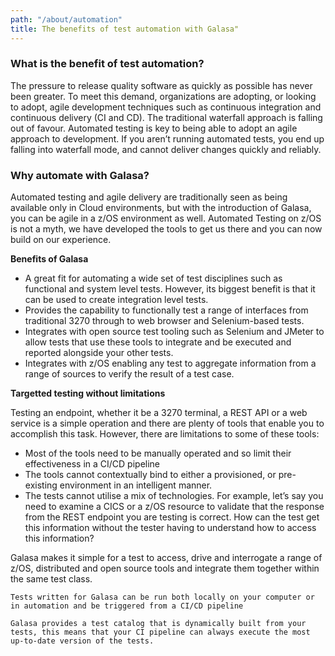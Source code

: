 ```yaml
---
path: "/about/automation"
title: The benefits of test automation with Galasa"
---
```


### What is the benefit of test automation?
<p>The pressure to release quality software as quickly as possible has never been greater. To meet this demand, organizations are adopting, 
or looking to adopt, agile development techniques such as continuous integration and continuous delivery (CI and CD). The traditional 
waterfall approach is falling out of favour. Automated testing is key to being able to adopt an agile approach to development. If you 
aren’t running automated tests, you end up falling into waterfall mode, and cannot deliver changes quickly and reliably. </p>

### Why automate with Galasa?
<p>Automated testing and agile delivery are traditionally seen as being available only in Cloud environments, but with the introduction of 
Galasa, you can be agile in a z/OS environment as well. Automated Testing on z/OS is not a myth, we have developed the tools to get us 
there and you can now build on our experience. </p> 

<b>Benefits of Galasa</b>
- A great fit for automating a wide set of test disciplines such as functional and system level tests. However, its biggest benefit is that it can be used to create integration level tests.
- Provides the capability to functionally test a range of interfaces from traditional 3270 through to web browser and Selenium-based tests.  
- Integrates with open source test tooling such as Selenium and JMeter to allow tests that use these tools to integrate and be executed and reported alongside your other tests.
- Integrates with z/OS enabling any test to aggregate information from a range of sources to verify the result of a test case.

<b>Targetted testing without limitations</b>
<p>Testing an endpoint, whether it be a 3270 terminal, a REST API or a web service is a simple operation and there are plenty of tools 
that enable you to accomplish this task.  However, there are  limitations to some of these tools:</p>

-	Most of the tools need to be manually operated and so limit their effectiveness in a CI/CD pipeline
-	The tools cannot contextually bind to either a provisioned, or pre-existing environment in an intelligent manner.
-	The tests cannot utilise a mix of technologies.  For example, let’s say you need to examine a CICS or a z/OS resource to validate that 
the response from the REST endpoint you are testing is correct.  How can the test get this information without the tester having to
understand how to access this information?

<p>Galasa makes it simple for a test to access, drive and interrogate a range of z/OS, distributed and open source tools and integrate them 
together within the same test class. </p>

```Tests written for Galasa can be run both locally on your computer or in automation and be triggered from a CI/CD pipeline```

```Galasa provides a test catalog that is dynamically built from your tests, this means that your CI pipeline can always execute the most up-to-date version of the tests.```




